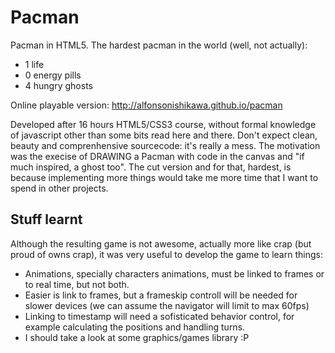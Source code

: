 Pacman
======

Pacman in HTML5. The hardest pacman in the world (well, not actually):
* 1 life
* 0 energy pills
* 4 hungry ghosts

Online playable version: http://alfonsonishikawa.github.io/pacman

Developed after 16 hours HTML5/CSS3 course, without formal knowledge of javascript other than some bits read here and there. Don't expect clean, beauty and comprenhensive sourcecode: it's really a mess.
The motivation was the execise of DRAWING a Pacman with code in the canvas and "if much inspired, a ghost too".
The cut version and for that, hardest, is because implementing more things would take me more time that I want to spend in other projects.

Stuff learnt
------------
Although the resulting game is not awesome, actually more like crap (but proud of owns crap), it was very useful to develop the game to learn things:

* Animations, specially characters animations, must be linked to frames or to real time, but not both.
* Easier is link to frames, but a frameskip controll will be needed for slower devices (we can assume the navigator will limit to max 60fps)
* Linking to timestamp will need a sofisticated behavior control, for example calculating the positions and handling turns. 
* I should take a look at some graphics/games library :P


